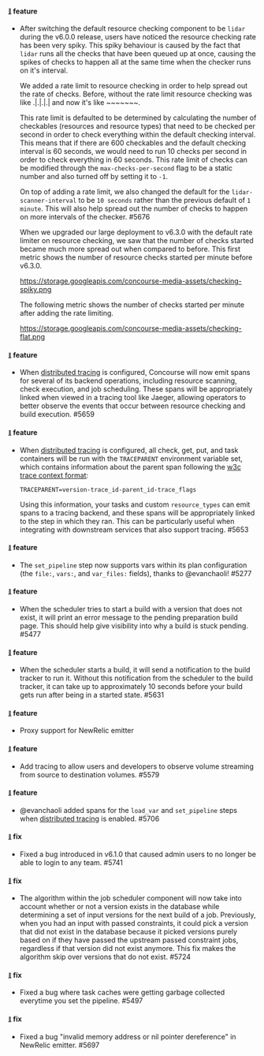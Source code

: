 #### <sub><sup><a name="4624" href="#4624">:link:</a></sup></sub> feature

* After switching the default resource checking component to be `lidar` during the v6.0.0 release, users have noticed the resource checking rate has been very spiky. This spiky behaviour is caused by the fact that `lidar` runs all the checks that have been queued up at once, causing the spikes of checks to happen all at the same time when the checker runs on it's interval.

  We added a rate limit to resource checking in order to help spread out the rate of checks. Before, without the rate limit resource checking was like .|.|.|.| and now it's like ~~~~~~~.

  This rate limit is defaulted to be determined by calculating the number of checkables (resources and resource types) that need to be checked per second in order to check everything within the default checking interval. This means that if there are 600 checkables and the default checking interval is 60 seconds, we would need to run 10 checks per second in order to check everything in 60 seconds. This rate limit of checks can be modified through the `max-checks-per-second` flag to be a static number and also turned off by setting it to `-1`.

  On top of adding a rate limit, we also changed the default for the `lidar-scanner-interval` to be `10 seconds` rather than the previous default of `1 minute`. This will also help spread out the number of checks to happen on more intervals of the checker. #5676

  When we upgraded our large deployment to v6.3.0 with the default rate limiter on resource checking, we saw that the number of checks started became much more spread out when compared to before. This first metric shows the number of resource checks started per minute before v6.3.0.

  https://storage.googleapis.com/concourse-media-assets/checking-spiky.png

  The following metric shows the number of checks started per minute after adding the rate limiting.

  https://storage.googleapis.com/concourse-media-assets/checking-flat.png

#### <sub><sup><a name="5659" href="#5659">:link:</a></sup></sub> feature

* When [distributed tracing](https://concourse-ci.org/tracing.html) is configured, Concourse will now emit spans for several of its backend operations, including resource scanning, check execution, and job scheduling. These spans will be appropriately linked when viewed in a tracing tool like Jaeger, allowing operators to better observe the events that occur between resource checking and build execution. #5659

#### <sub><sup><a name="5653" href="#5653">:link:</a></sup></sub> feature

* When [distributed tracing](https://concourse-ci.org/tracing.html) is configured, all check, get, put, and task containers will be run with the `TRACEPARENT` environment variable set, which contains information about the parent span following the [w3c trace context format](https://www.w3.org/TR/trace-context/#traceparent-header):	

  ```	
  TRACEPARENT=version-trace_id-parent_id-trace_flags	
  ```	

  Using this information, your tasks and custom `resource_types` can emit spans to a tracing backend, and these spans will be appropriately linked to the step in which they ran. This can be particularly useful when integrating with downstream services that also support tracing. #5653

#### <sub><sup><a name="5277" href="#5277">:link:</a></sup></sub> feature

* The `set_pipeline` step now supports vars within its plan configuration (the `file:`, `vars:`, and `var_files:` fields), thanks to @evanchaoli! #5277

#### <sub><sup><a name="5477" href="#5477">:link:</a></sup></sub> feature

* When the scheduler tries to start a build with a version that does not exist, it will print an error message to the pending preparation build page. This should help give visibility into why a build is stuck pending. #5477

#### <sub><sup><a name="5631" href="#5631">:link:</a></sup></sub> feature

* When the scheduler starts a build, it will send a notification to the build tracker to run it. Without this notification from the scheduler to the build tracker, it can take up to approximately 10 seconds before your build gets run after being in a started state. #5631

#### <sub><sup><a name="5222" href="#5222">:link:</a></sup></sub> feature

* Proxy support for NewRelic emitter

#### <sub><sup><a name="5572" href="#5572">:link:</a></sup></sub> feature

* Add tracing to allow users and developers to observe volume streaming from source to destination volumes. #5579

#### <sub><sup><a name="5706" href="#5706">:link:</a></sup></sub> feature

* @evanchaoli added spans for the `load_var` and `set_pipeline` steps when [distributed tracing](https://concourse-ci.org/tracing.html) is enabled. #5706

#### <sub><sup><a name="5741" href="#5741">:link:</a></sup></sub> fix

* Fixed a bug introduced in v6.1.0 that caused admin users to no longer be able to login to any team. #5741

#### <sub><sup><a name="5724" href="#5724">:link:</a></sup></sub> fix

* The algorithm within the job scheduler component will now take into account whether or not a version exists in the database while determining a set of input versions for the next build of a job. Previously, when you had an input with passed constraints, it could pick a version that did not exist in the database because it picked versions purely based on if they have passed the upstream passed constraint jobs, regardless if that version did not exist anymore. This fix makes the algorithm skip over versions that do not exist. #5724

#### <sub><sup><a name="5497" href="#5497">:link:</a></sup></sub> fix

* Fixed a bug where task caches were getting garbage collected everytime you set the pipeline. #5497

#### <sub><sup><a name="5697" href="#5697">:link:</a></sup></sub> fix

* Fixed a bug "invalid memory address or nil pointer dereference" in NewRelic emitter. #5697

